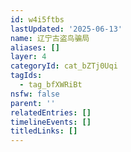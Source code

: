 ```yaml
---
id: w4i5ftbs
lastUpdated: '2025-06-13'
name: 辽宁古盗鸟骗局
aliases: []
layer: 4
categoryId: cat_bZTj0Uqi
tagIds:
  - tag_bfXWRiBt
nsfw: false
parent: ''
relatedEntries: []
timelineEvents: []
titledLinks: []
---
```


